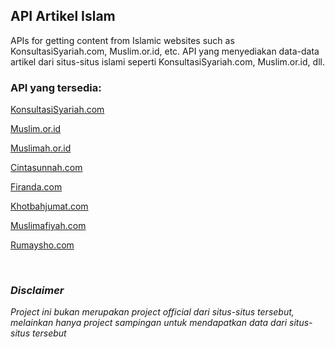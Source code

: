 ## API Artikel Islam
APIs for getting content from Islamic websites such as KonsultasiSyariah.com, Muslim.or.id, etc.
API yang menyediakan data-data artikel dari situs-situs islami seperti KonsultasiSyariah.com, Muslim.or.id, dll.


### API yang tersedia:
[KonsultasiSyariah.com](https://github.com/fadilnatakusumah/artikel-islam-api/blob/master/docs/KonsultasiSyariah.md "API KonsultasiSyariah.com")

[Muslim.or.id](https://github.com/fadilnatakusumah/artikel-islam-api/blob/master/docs/Muslimorid.md "API Muslim.or.id")

[Muslimah.or.id](https://github.com/fadilnatakusumah/artikel-islam-api/blob/master/docs/Muslimahorid.md "API Muslimah.or.id")

[Cintasunnah.com](https://github.com/fadilnatakusumah/artikel-islam-api/blob/master/docs/Cintasunnah.md "API Cintasunnah.com")

[Firanda.com](https://github.com/fadilnatakusumah/artikel-islam-api/blob/master/docs/Firandacom.md "API Firanda.com")

[Khotbahjumat.com](https://github.com/fadilnatakusumah/artikel-islam-api/blob/master/docs/KhotbahJumat.md "API Khotbahjumat.com")

[Muslimafiyah.com](https://github.com/fadilnatakusumah/artikel-islam-api/blob/master/docs/Muslimafiyah.md "API Muslimafiyah.com")

[Rumaysho.com](https://github.com/fadilnatakusumah/artikel-islam-api/blob/master/docs/Rumaysho.md "API Rumaysho.com")


<br/>

### _Disclaimer_

_Project ini bukan merupakan project official dari situs-situs tersebut, melainkan hanya project sampingan untuk mendapatkan data dari situs-situs tersebut_
